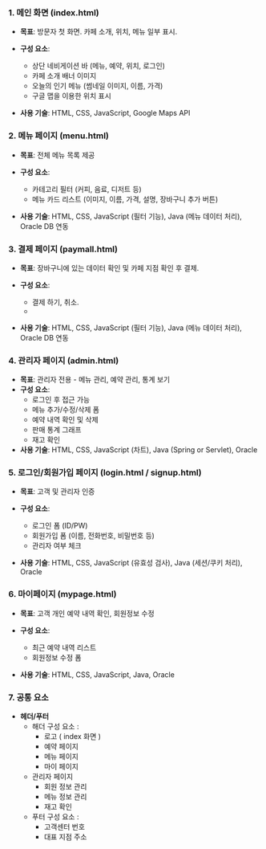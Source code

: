 ### **1. 메인 화면 (index.html)**

- **목표**: 방문자 첫 화면. 카페 소개, 위치, 메뉴 일부 표시.
    
- **구성 요소**:
    - 상단 네비게이션 바 (메뉴, 예약, 위치, 로그인)
    - 카페 소개 배너 이미지
    - 오늘의 인기 메뉴 (썸네일 이미지, 이름, 가격)
    - 구글 맵을 이용한 위치 표시
- **사용 기술**: HTML, CSS, JavaScript, Google Maps API

### **2. 메뉴 페이지 (menu.html)**

- **목표**: 전체 메뉴 목록 제공
    
- **구성 요소**:
    - 카테고리 필터 (커피, 음료, 디저트 등)
    - 메뉴 카드 리스트 (이미지, 이름, 가격, 설명, 장바구니 추가 버튼)
        
- **사용 기술**: HTML, CSS, JavaScript (필터 기능), Java (메뉴 데이터 처리), Oracle DB 연동

### **3. 결제 페이지 (paymall.html)**
- **목표**: 장바구니에 있는 데이터 확인 및 카페 지점 확인 후 결제.
    
- **구성 요소**:
    - 결제 하기, 취소.
    - 
        
- **사용 기술**: HTML, CSS, JavaScript (필터 기능), Java (메뉴 데이터 처리), Oracle DB 연동


### **4. 관리자 페이지 (admin.html)**

- **목표**: 관리자 전용 - 메뉴 관리, 예약 관리, 통계 보기
- **구성 요소**:
    - 로그인 후 접근 가능
    - 메뉴 추가/수정/삭제 폼
    - 예약 내역 확인 및 삭제
    - 판매 통계 그래프
    - 재고 확인
- **사용 기술**: HTML, CSS, JavaScript (차트), Java (Spring or Servlet), Oracle


### **5. 로그인/회원가입 페이지 (login.html / signup.html)**

- **목표**: 고객 및 관리자 인증
- **구성 요소**:
    - 로그인 폼 (ID/PW)
    - 회원가입 폼 (이름, 전화번호, 비밀번호 등)
    - 관리자 여부 체크
        
- **사용 기술**: HTML, CSS, JavaScript (유효성 검사), Java (세션/쿠키 처리), Oracle
    

### **6. 마이페이지 (mypage.html)**

- **목표**: 고객 개인 예약 내역 확인, 회원정보 수정
- **구성 요소**:
    - 최근 예약 내역 리스트
    - 회원정보 수정 폼
        
- **사용 기술**: HTML, CSS, JavaScript, Java, Oracle
    

### **7. 공통 요소**

- **헤더/푸터**
    - 해더 구성 요소 : 
	    - 로고 ( index 화면 )
	    - 예약 페이지
	    - 메뉴 페이지
	    - 마이 페이지
	- 관리자 페이지
		- 회원 정보 관리
		- 메뉴 정보 관리
		- 재고 확인
	- 푸터 구성 요소 : 
		- 고객센터 번호 
		- 대표 지점 주소